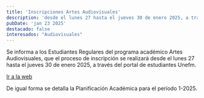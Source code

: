 ```yaml
---
title: 'Inscripciones Artes Audiovisuales'
description: 'desde el lunes 27 hasta el jueves 30 de enero 2025, a través del portal de estudiantes Unefm'
pubDate: 'jan 23 2025'
destacado: false
interesados: "Audiovisuales"
---
```


Se informa a los Estudiantes Regulares del programa académico Artes Audiovisuales, que el proceso de inscripción se realizará desde el lunes 27 hasta el jueves 30 de enero 2025, a través del portal de estudiantes Unefm.

<a class="btn-outline" href="http://estudiantes.unefm.edu.ve/" target="_blank">Ir a la web</a>

De igual forma se detalla la Planificación Académica para el período 1-2025.

